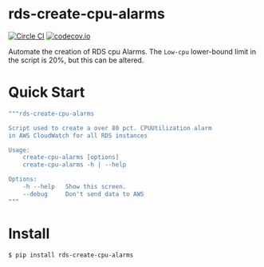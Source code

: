 # rds-create-cpu-alarms

[![Circle CI](https://circleci.com/gh/percolate/rds-create-cpu-alarms.svg?style=svg)](https://circleci.com/gh/percolate/rds-create-cpu-alarms)
[![codecov.io](http://codecov.io/github/percolate/rds-create-cpu-alarms/coverage.svg?branch=master)](http://codecov.io/github/percolate/rds-create-cpu-alarms?branch=master)

Automate the creation of RDS cpu Alarms.
The `Low-cpu` lower-bound limit in the script is 20%, but this can be altered.

# Quick Start
```bash
"""rds-create-cpu-alarms

Script used to create a over 80 pct. CPUUtilization alarm
in AWS CloudWatch for all RDS instances

Usage:
    create-cpu-alarms [options]
    create-cpu-alarms -h | --help

Options:
    -h --help   Show this screen.
    --debug     Don't send data to AWS
"""
```

# Install
```bash
$ pip install rds-create-cpu-alarms
```
